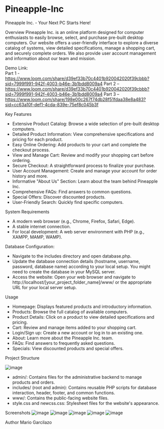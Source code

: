 # Pineapple-Inc

Pineapple Inc. - Your Next PC Starts Here!


Overview
Pineapple Inc. is an online platform designed for computer enthusiasts to easily browse, select, and purchase pre-built desktop computers. Our website offers a user-friendly interface to explore a diverse catalog of systems, view detailed specifications, manage a shopping cart, and securely complete orders. We also provide user account management and information about our team and mission.

Demo Link:  
Part 1 - https://www.loom.com/share/d39ef33b70c4401b920042020f39cbbb?sid=7999f991-942f-4003-b46e-3b1bdd8009a4 
Part 2 – 
https://www.loom.com/share/d39ef33b70c4401b920042020f39cbbb?sid=7999f991-942f-4003-b46e-3b1bdd8009a4 
Part 3 – 
https://www.loom.com/share/198e00c267f74db28f51fdaa38e8a483?sid=cc63a10f-def1-4cda-839e-75ef8c045b3f


Key Features
- Extensive Product Catalog: Browse a wide selection of pre-built desktop computers.
- Detailed Product Information: View comprehensive specifications and pricing for each product.
- Easy Online Ordering: Add products to your cart and complete the checkout process.
- View and Manage Cart: Review and modify your shopping cart before ordering.
- Secure Checkout: A straightforward process to finalize your purchase.
- User Account Management: Create and manage your account for order history and more.
- Informative "About Us" Section: Learn about the team behind Pineapple Inc.
- Comprehensive FAQs: Find answers to common questions.
- Special Offers: Discover discounted products.
- User-Friendly Search: Quickly find specific computers.

System Requirements
- A modern web browser (e.g., Chrome, Firefox, Safari, Edge).
- A stable internet connection.
- For local development: A web server environment with PHP (e.g., XAMPP, MAMP, WAMP).


Database Configuration:
- Navigate to the includes directory and open database.php.
- Update the database connection details (hostname, username, password, database name) according to your local setup. You might need to create the database in your MySQL server.
- Access the website: Open your web browser and navigate to http://localhost/[your_project_folder_name]/www/ or the appropriate URL for your local server setup.

Usage
- Homepage: Displays featured products and introductory information.
- Products: Browse the full catalog of available computers.
- Product Details: Click on a product to view detailed specifications and pricing.
- Cart: Review and manage items added to your shopping cart.
- Login/Sign up: Create a new account or log in to an existing one.
- About: Learn more about the Pineapple Inc. team.
- FAQs: Find answers to frequently asked questions.
- Specials: View discounted products and special offers.

Project Structure


![image](https://github.com/user-attachments/assets/72a2355a-979c-4522-829b-23debb5d4ca2)




- admin/: Contains files for the administrative backend to manage products and orders.
- includes/ (root and admin): Contains reusable PHP scripts for database interaction, header, footer, and common functions.
- www/: Contains the public-facing website files.
- style.css and newcss.css: Stylesheet files for the website's appearance.

Screenshots
![image](https://github.com/user-attachments/assets/5dc10b6f-aa58-4151-88ce-6d530e739897)
![image](https://github.com/user-attachments/assets/29aaf579-ff25-4da7-a18a-c9b97c15196b)
![image](https://github.com/user-attachments/assets/0a4a3a9f-8eea-42b4-8ad4-eb4b3edac04b)
![image](https://github.com/user-attachments/assets/574307e5-b458-4b03-8d49-9cfe6a713b18)
![image](https://github.com/user-attachments/assets/c3f89970-448a-4f97-8385-c8e44fa4ee2f)



Author
Mario Garcilazo
